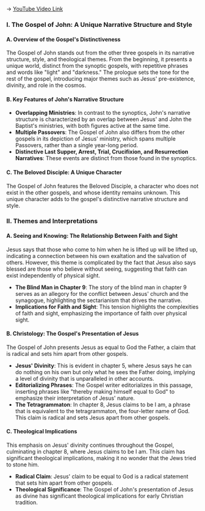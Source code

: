 -> [YouTube Video Link](https://www.youtube.com/watch?v=71fOqLomzIk&list=PL279CFA55C51E75E0&index=11&pp=iAQB)

### I. The Gospel of John: A Unique Narrative Structure and Style
#### A. Overview of the Gospel's Distinctiveness

The Gospel of John stands out from the other three gospels in its narrative structure, style, and theological themes. From the beginning, it presents a unique world, distinct from the synoptic gospels, with repetitive phrases and words like "light" and "darkness." The prologue sets the tone for the rest of the gospel, introducing major themes such as Jesus' pre-existence, divinity, and role in the cosmos.

#### B. Key Features of John's Narrative Structure

- **Overlapping Ministries**: In contrast to the synoptics, John's narrative structure is characterized by an overlap between Jesus' and John the Baptist's ministries, with both figures active at the same time.
- **Multiple Passovers**: The Gospel of John also differs from the other gospels in its depiction of Jesus' ministry, which spans multiple Passovers, rather than a single year-long period.
- **Distinctive Last Supper, Arrest, Trial, Crucifixion, and Resurrection Narratives**: These events are distinct from those found in the synoptics.

#### C. The Beloved Disciple: A Unique Character

The Gospel of John features the Beloved Disciple, a character who does not exist in the other gospels, and whose identity remains unknown. This unique character adds to the gospel's distinctive narrative structure and style.

### II. Themes and Interpretations
#### A. Seeing and Knowing: The Relationship Between Faith and Sight

Jesus says that those who come to him when he is lifted up will be lifted up, indicating a connection between his own exaltation and the salvation of others. However, this theme is complicated by the fact that Jesus also says blessed are those who believe without seeing, suggesting that faith can exist independently of physical sight.

- **The Blind Man in Chapter 9**: The story of the blind man in chapter 9 serves as an allegory for the conflict between Jesus' church and the synagogue, highlighting the sectarianism that drives the narrative.
- **Implications for Faith and Sight**: This tension highlights the complexities of faith and sight, emphasizing the importance of faith over physical sight.

#### B. Christology: The Gospel's Presentation of Jesus

The Gospel of John presents Jesus as equal to God the Father, a claim that is radical and sets him apart from other gospels.

- **Jesus' Divinity**: This is evident in chapter 5, where Jesus says he can do nothing on his own but only what he sees the Father doing, implying a level of divinity that is unparalleled in other accounts.
- **Editorializing Phrases**: The Gospel writer editorializes in this passage, inserting phrases like "thereby making himself equal to God" to emphasize their interpretation of Jesus' nature.
- **The Tetragrammaton**: In chapter 8, Jesus claims to be I am, a phrase that is equivalent to the tetragrammaton, the four-letter name of God. This claim is radical and sets Jesus apart from other gospels.

#### C. Theological Implications

This emphasis on Jesus' divinity continues throughout the Gospel, culminating in chapter 8, where Jesus claims to be I am. This claim has significant theological implications, making it no wonder that the Jews tried to stone him.

- **Radical Claim**: Jesus' claim to be equal to God is a radical statement that sets him apart from other gospels.
- **Theological Significance**: The Gospel of John's presentation of Jesus as divine has significant theological implications for early Christian tradition.
